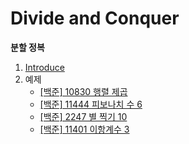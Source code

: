 # Divide and Conquer
**분할 정복**

1. [Introduce](https://github.com/choiish98/PS/blob/main/Divide%20and%20Conquer/Introduce.md)
2. 예제
   - [[백준] 10830 행렬 제곱]()
   - [[백준] 11444 피보나치 수 6](https://github.com/choiish98/PS/blob/main/Divide%20and%20Conquer/%5B%EB%B0%B1%EC%A4%80%5D%2011444%20%ED%94%BC%EB%B3%B4%EB%82%98%EC%B9%98%20%EC%88%98%206.md)
   - [[백준] 2247 별 찍기 10](https://github.com/choiish98/PS/blob/main/Divide%20and%20Conquer/%5B%EB%B0%B1%EC%A4%80%5D%202247%20%EB%B3%84%EC%B0%8D%EA%B8%B0%2010.md)
   - [[백준] 11401 이항계수 3](https://github.com/choiish98/PS/blob/main/Divide%20and%20Conquer/%5B%EB%B0%B1%EC%A4%80%5D%2011401%20%EC%9D%B4%ED%95%AD%EA%B3%84%EC%88%98%203.md)
